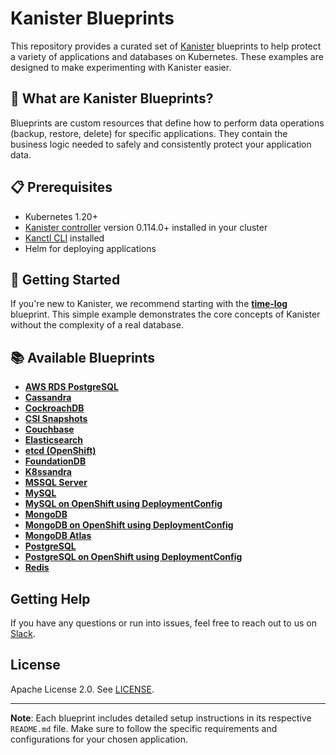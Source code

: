 # Kanister Blueprints

This repository provides a curated set of [Kanister](https://kanister.io) blueprints to help protect a variety of applications and databases on Kubernetes. These examples are designed to make experimenting with Kanister easier.

## 🚀 What are Kanister Blueprints?

Blueprints are custom resources that define how to perform data operations (backup, restore, delete) for specific applications. They contain the business logic needed to safely and consistently protect your application data.

## 📋 Prerequisites

- Kubernetes 1.20+
- [Kanister controller](https://docs.kanister.io/install.html) version 0.114.0+ installed in your cluster
- [Kanctl CLI](https://docs.kanister.io/tooling.html#install-the-tools) installed
- Helm for deploying applications

## 🎯 Getting Started

If you're new to Kanister, we recommend starting with the **[time-log](./time-log/)** blueprint. This simple example demonstrates the core concepts of Kanister without the complexity of a real database.

## 📚 Available Blueprints

- **[AWS RDS PostgreSQL](./aws-rds-postgres/aws-rds-postgres-blueprint.yaml)** 
- **[Cassandra](./cassandra/cassandra-blueprint.yaml)** 
- **[CockroachDB](./cockroachdb/cockroachdb-blueprint.yaml)** 
- **[CSI Snapshots](./csi-snapshot/csi-snapshot-blueprint.yaml)** 
- **[Couchbase](./couchbase/couchbase-blueprint.yaml)** 
- **[Elasticsearch](./elasticsearch/elasticsearch-blueprint.yaml)** 
- **[etcd (OpenShift)](./etcd-incluster-ocp/etcd-incluster-ocp-blueprint.yaml)** 
- **[FoundationDB](./foundationdb/foundationdb-blueprint.yaml)** 
- **[K8ssandra](./k8ssandra/k8ssandra-blueprint.yaml)** 
- **[MSSQL Server](./mssql/mssql-blueprint.yaml)**
- **[MySQL](./mysql/mysql-blueprint.yaml)** 
- **[MySQL on OpenShift using DeploymentConfig](./mysql-dep-config/)** 
- **[MongoDB](./mongodb/mongodb-blueprint.yaml)** 
- **[MongoDB on OpenShift using DeploymentConfig](./mongodb-dep-config/mongodb-dep-config-blueprint.yaml)** 
- **[MongoDB Atlas](./mongodb-atlas/mongodb-atlas-blueprint.yaml)**  
- **[PostgreSQL](./postgres/postgres-blueprint.yaml)** 
- **[PostgreSQL on OpenShift using DeploymentConfig](./postgres-dep-config/postgres-dep-config-blueprint.yaml)**
- **[Redis](./redis/redis-blueprint.yaml)** 


## Getting Help

If you have any questions or run into issues, feel free to reach out to us on
[Slack](https://kanisterio.slack.com).

## License

Apache License 2.0. See [LICENSE](https://github.com/kanisterio/kanister/blob/master/LICENSE).

---

**Note**: Each blueprint includes detailed setup instructions in its respective `README.md` file. Make sure to follow the specific requirements and configurations for your chosen application.
